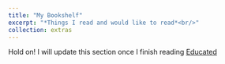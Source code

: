 ```yaml
---
title: "My Bookshelf"
excerpt: "*Things I read and would like to read*<br/>" 
collection: extras
---
```


Hold on! I will update this section once I finish reading [Educated](https://www.goodreads.com/book/show/35133922-educated)
